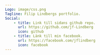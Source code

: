 ```yaml
---
Logo: image/css.png
Tagline: Filip Lindbergs portfolio.
Social:
    - title: Link till sidans github repo.
      url: https://github.com/jf-Lindberg
      icon: github
    - title: Länk till min facebook.
      url: https://facebook.com/jflindberg
      icon: facebook
---
```


